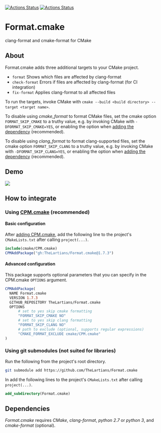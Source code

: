 [![Actions Status](https://github.com/TheLartians/Format.cmake/workflows/Unix/badge.svg)](https://github.com/TheLartians/Format.cmake/actions)
[![Actions Status](https://github.com/TheLartians/Format.cmake/workflows/Windows/badge.svg)](https://github.com/TheLartians/Format.cmake/actions)

# Format.cmake

clang-format and cmake-format for CMake

## About

Format.cmake adds three additional targets to your CMake project.

- `format` Shows which files are affected by clang-format
- `check-format` Errors if files are affected by clang-format (for CI integration)
- `fix-format` Applies clang-format to all affected files

To run the targets, invoke CMake with `cmake --build <build directory> --target <target name>`.

To disable using _cmake_format_ to format CMake files, set the cmake option `FORMAT_SKIP_CMAKE` to a truthy value, e.g. by invoking CMake with `-DFORMAT_SKIP_CMAKE=YES`, or enabling the option when [adding the dependency](#how-to-integrate) (recommended).

To disable using _clang_format_ to format clang-supported files, set the cmake option `FORMAT_SKIP_CLANG` to a truthy value, e.g. by invoking CMake with `-DFORMAT_SKIP_CLANG=YES`, or enabling the option when [adding the dependency](#how-to-integrate) (recommended).

## Demo

![](https://user-images.githubusercontent.com/4437447/66123312-31ec3500-e5d1-11e9-8404-492b8eff8511.gif)

## How to integrate

### Using [CPM.cmake](https://github.com/cpm-cmake/CPM.cmake) (recommended)

#### Basic configuration

After [adding CPM.cmake](https://github.com/cpm-cmake/CPM.cmake#adding-cpm), add the following line to the project's `CMakeLists.txt` after calling `project(...)`.

```cmake
include(cmake/CPM.cmake)
CPMAddPackage("gh:TheLartians/Format.cmake@1.7.3")
```

#### Advanced configuration

This package supports optional parameters that you can specify in the CPM.cmake `OPTIONS` argument.

```CMake
CPMAddPackage(
  NAME Format.cmake
  VERSION 1.7.3
  GITHUB_REPOSITORY TheLartians/Format.cmake
  OPTIONS 
      # set to yes skip cmake formatting
      "FORMAT_SKIP_CMAKE NO"
      # set to yes skip clang formatting
      "FORMAT_SKIP_CLANG NO"
      # path to exclude (optional, supports regular expressions)
      "CMAKE_FORMAT_EXCLUDE cmake/CPM.cmake"
)
```

### Using git submodules (not suited for libraries)

Run the following from the project's root directory.

```bash
git submodule add https://github.com/TheLartians/Format.cmake
```

In add the following lines to the project's `CMakeLists.txt` after calling `project(...)`.

```CMake
add_subdirectory(Format.cmake)
```

## Dependencies

_Format.cmake_ requires _CMake_, _clang-format_, _python 2.7_ or _python 3_, and _cmake-format_ (optional).
